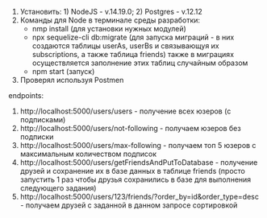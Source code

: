 1. Установить: 1) NodeJS - v.14.19.0;
               2) Postgres - v.12.12
2. Команды для Node в терминале среды разработки:
    - nmp install (для установки нужных модулей)
    - npx sequelize-cli db:migrate (для запуска миграций - в них создаются
      таблицы userAs, userBs и связывающуя их subscriptions, а также таблица friends) 
      также в миграциях осуществляется заполнение этих таблиц случайным образом
    - npm start (запуск)
3. Проверял используя Postmen

endpoints:

1. http://localhost:5000/users/users - получение всех юзеров (с подписками)
2. http://localhost:5000/users/not-following - получаем юзеров без подписки
3. http://localhost:5000/users/max-following - получаем топ 5 юзеров с максимальным 
количеством подписок
4. http://localhost:5000/users/getFriendsAndPutToDatabase - получение друзей 
и сохранение их в базе данных в таблице friends (просто запустить 1 раз чтобы друзья 
сохранились в базе для выполнения следующего задания)
5. http://localhost:5000/users/123/friends/?order_by=id&order_type=desc - получаем
   друзей с заданной в данном запросе сортировкой
